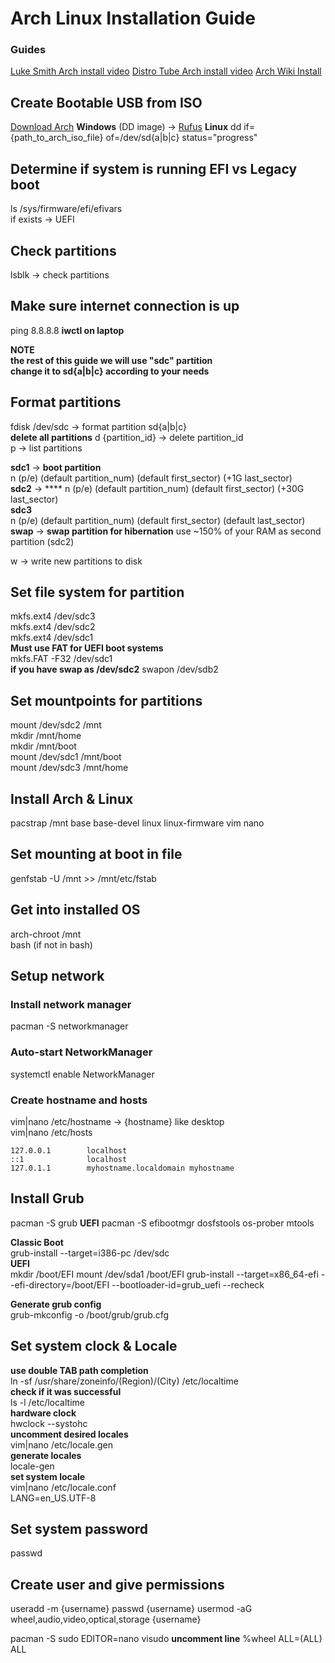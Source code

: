 # Arch Linux Installation Guide
### Guides
[Luke Smith Arch install video](https://www.youtube.com/watch?v=4PBqpX0_UOc) 
[Distro Tube Arch install video](https://www.youtube.com/watch?v=PQgyW10xD8s)
[Arch Wiki Install](https://wiki.archlinux.org/index.php/Installation_guide)

## Create Bootable USB from ISO
[Download Arch](https://archlinux.org/download/)
**Windows** (DD image) -> [Rufus](https://rufus.ie/)
**Linux** 
dd if={path_to_arch_iso_file} of=/dev/sd{a|b|c} status="progress"

## Determine if system is running EFI vs Legacy boot
ls /sys/firmware/efi/efivars  
if exists -> UEFI  

## Check partitions
lsblk -> check partitions

## Make sure internet connection is up
ping 8.8.8.8
**iwctl on laptop**

**NOTE**  
**the rest of this guide we will use "sdc" partition**  
**change it to sd{a|b|c} according to your needs**  

## Format partitions
fdisk /dev/sdc -> format partition sd{a|b|c}  
**delete all partitions**
d {partition_id} -> delete partition_id  
p -> list partitions  

**sdc1** -> **boot partition**  
n (p/e) (default partition_num) (default first_sector) (+1G last_sector)  
**sdc2** -> ****
n (p/e) (default partition_num) (default first_sector) (+30G last_sector)  
**sdc3**  
n (p/e) (default partition_num) (default first_sector) (default last_sector)   
**swap** -> **swap partition for hibernation**
use ~150% of your RAM as second partition (sdc2)

w -> write new partitions to disk  

## Set file system for partition
mkfs.ext4 /dev/sdc3  
mkfs.ext4 /dev/sdc2  
mkfs.ext4 /dev/sdc1  
**Must use FAT for UEFI boot systems**  
mkfs.FAT -F32 /dev/sdc1  
**if you have swap as /dev/sdc2**
swapon /dev/sdb2

## Set mountpoints for partitions
mount /dev/sdc2 /mnt  
mkdir /mnt/home  
mkdir /mnt/boot  
mount /dev/sdc1 /mnt/boot  
mount /dev/sdc3 /mnt/home  

## Install Arch & Linux
pacstrap /mnt base base-devel linux linux-firmware vim nano

## Set mounting at boot in file
genfstab -U /mnt >> /mnt/etc/fstab  

## Get into installed OS
arch-chroot /mnt  
bash (if not in bash)  

## Setup network
### Install network manager 
pacman -S networkmanager 
### Auto-start NetworkManager
systemctl enable NetworkManager
### Create hostname and hosts
vim|nano /etc/hostname -> {hostname} like desktop  
vim|nano /etc/hosts  

```
127.0.0.1        localhost  
::1              localhost  
127.0.1.1        myhostname.localdomain	myhostname
```

## Install Grub
pacman -S grub 
**UEFI**
pacman -S efibootmgr dosfstools os-prober mtools

**Classic Boot**  
grub-install --target=i386-pc /dev/sdc  
**UEFI**  
mkdir /boot/EFI
mount /dev/sda1 /boot/EFI
grub-install --target=x86_64-efi --efi-directory=/boot/EFI --bootloader-id=grub_uefi --recheck 

**Generate grub config**  
grub-mkconfig -o /boot/grub/grub.cfg   

## Set system clock & Locale
**use double TAB path completion**  
ln -sf /usr/share/zoneinfo/(Region)/(City) /etc/localtime  
**check if it was successful**  
ls -l /etc/localtime  
**hardware clock**  
hwclock --systohc  
**uncomment desired locales**  
vim|nano /etc/locale.gen  
**generate locales**  
locale-gen  
**set system locale**  
vim|nano /etc/locale.conf  
LANG=en_US.UTF-8 

## Set system password
passwd 

## Create user and give permissions
useradd -m {username}
passwd {username}
usermod -aG wheel,audio,video,optical,storage {username}

pacman -S sudo 
EDITOR=nano visudo
**uncomment line** 
%wheel ALL=(ALL) ALL